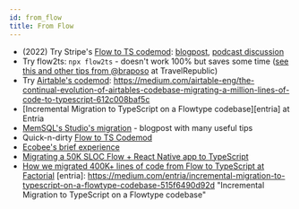 ```yaml
---
id: from_flow
title: From Flow
---
```


- (2022) Try Stripe's [Flow to TS codemod](https://github.com/stripe-archive/flow-to-typescript-codemod): [blogpost](https://stripe.com/blog/migrating-to-typescript), [podcast discussion](https://devtools.fm/episode/33)
- Try flow2ts: `npx flow2ts` - doesn't work 100% but saves some time ([see this and other tips from @braposo](https://github.com/typescript-cheatsheets/react/pull/79#issuecomment-458227322) at TravelRepublic)
- Try [Airtable's codemod](https://github.com/Airtable/typescript-migration-codemod): https://medium.com/airtable-eng/the-continual-evolution-of-airtables-codebase-migrating-a-million-lines-of-code-to-typescript-612c008baf5c
- [Incremental Migration to TypeScript on a Flowtype codebase][entria] at Entria
- [MemSQL's Studio's migration](https://davidgom.es/porting-30k-lines-of-code-from-flow-to-typescript/) - blogpost with many useful tips
- Quick-n-dirty [Flow to TS Codemod](https://gist.github.com/skovhus/c57367ce6ecbc3f70bb7c80f25727a11)
- [Ecobee's brief experience](https://mobile.twitter.com/alanhietala/status/1104450494754377728)
- [Migrating a 50K SLOC Flow + React Native app to TypeScript](https://blog.usejournal.com/migrating-a-flow-react-native-app-to-typescript-c74c7bceae7d)
- [How we migrated 400K+ lines of code from Flow to TypeScript at Factorial](https://labs.factorialhr.com/posts/how-we-migrated-400k-lines-of-code-from-flow-to-typescript)
  [entria]: https://medium.com/entria/incremental-migration-to-typescript-on-a-flowtype-codebase-515f6490d92d "Incremental Migration to TypeScript on a Flowtype codebase"
